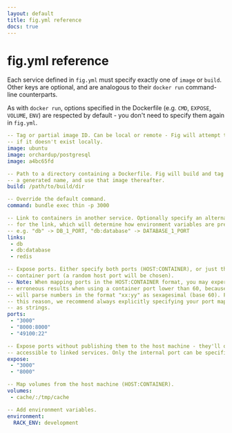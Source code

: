 ```yaml
---
layout: default
title: fig.yml reference
docs: true
---
```


fig.yml reference
=================

Each service defined in `fig.yml` must specify exactly one of `image` or `build`. Other keys are optional, and are analogous to their `docker run` command-line counterparts.

As with `docker run`, options specified in the Dockerfile (e.g. `CMD`, `EXPOSE`, `VOLUME`, `ENV`) are respected by default - you don't need to specify them again in `fig.yml`.

```yaml
-- Tag or partial image ID. Can be local or remote - Fig will attempt to pull
-- if it doesn't exist locally.
image: ubuntu
image: orchardup/postgresql
image: a4bc65fd

-- Path to a directory containing a Dockerfile. Fig will build and tag it with
-- a generated name, and use that image thereafter.
build: /path/to/build/dir

-- Override the default command.
command: bundle exec thin -p 3000

-- Link to containers in another service. Optionally specify an alternate name
-- for the link, which will determine how environment variables are prefixed,
-- e.g. "db" -> DB_1_PORT, "db:database" -> DATABASE_1_PORT
links:
 - db
 - db:database
 - redis

-- Expose ports. Either specify both ports (HOST:CONTAINER), or just the
-- container port (a random host port will be chosen).
-- Note: When mapping ports in the HOST:CONTAINER format, you may experience
-- erroneous results when using a container port lower than 60, because YAML
-- will parse numbers in the format "xx:yy" as sexagesimal (base 60). For
-- this reason, we recommend always explicitly specifying your port mappings
-- as strings.
ports:
 - "3000"
 - "8000:8000"
 - "49100:22"

-- Expose ports without publishing them to the host machine - they'll only be
-- accessible to linked services. Only the internal port can be specified.
expose:
 - "3000"
 - "8000"

-- Map volumes from the host machine (HOST:CONTAINER).
volumes:
 - cache/:/tmp/cache

-- Add environment variables.
environment:
  RACK_ENV: development
```

